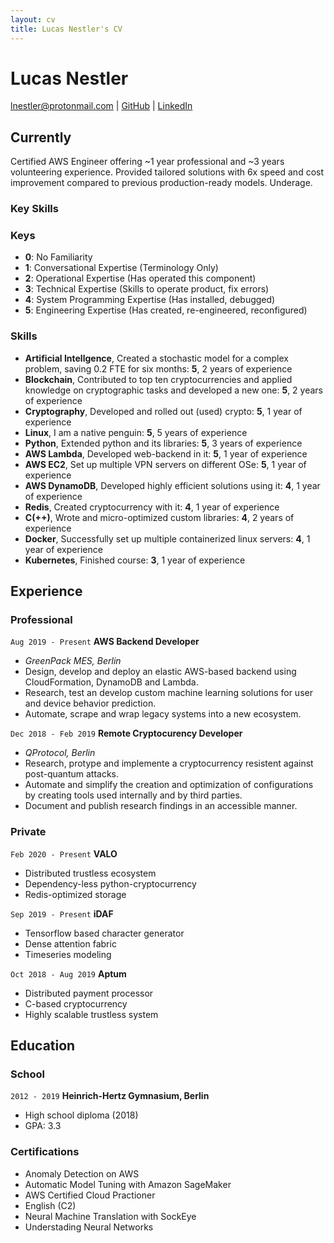 ```yaml
---
layout: cv
title: Lucas Nestler's CV
---
```


# Lucas Nestler

<div id="webaddress">
<a href="lnestler@protonmail.de">lnestler@protonmail.com</a> |
 <a href="https://github.com/ClashLuke">GitHub</a> |
 <a href="https://www.linkedin.com/in/lucas-nestler/">LinkedIn</a>
</div>


## Currently

Certified AWS Engineer offering ~1 year professional and ~3 years volunteering experience. Provided tailored solutions with 6x speed and cost improvement compared to previous production-ready models. Underage.

### Key Skills

### Keys

* **0**: No Familiarity
* **1**: Conversational Expertise (Terminology Only)
* **2**: Operational Expertise (Has operated this component)
* **3**: Technical Expertise (Skills to operate product, fix errors)
* **4**: System Programming Expertise (Has installed, debugged)
* **5**: Engineering Expertise (Has created, re-engineered, reconfigured)

### Skills

* **Artificial Intellgence**, Created a stochastic model for a complex problem, saving 0.2 FTE for six months: **5**, 2 years of experience
* **Blockchain**, Contributed to top ten cryptocurrencies and applied knowledge on cryptographic tasks and developed a new one: **5**, 2 years of experience
* **Cryptography**, Developed and rolled out (used) crypto: **5**, 1 year of experience
* **Linux**, I am a native penguin: **5**, 5 years of experience
* **Python**, Extended python and its libraries: **5**, 3 years of experience
* **AWS Lambda**, Developed web-backend in it: **5**, 1 year of experience
* **AWS EC2**, Set up multiple VPN servers on different OSe: **5**, 1 year of experience
* **AWS DynamoDB**, Developed highly efficient solutions using it: **4**, 1 year of experience
* **Redis**, Created cryptocurrency with it: **4**, 1 year of experience
* **C(++)**, Wrote and micro-optimized custom libraries: **4**, 2 years of experience
* **Docker**, Successfully set up multiple containerized linux servers: **4**, 1 year of experience
* **Kubernetes**, Finished course: **3**, 1 year of experience


## Experience

### Professional

`Aug 2019 - Present`
__AWS Backend Developer__

- <i>GreenPack MES, Berlin</i>
- Design, develop and deploy an elastic AWS-based backend using CloudFormation, DynamoDB and Lambda.
- Research, test an develop custom machine learning solutions for user and device behavior prediction.
- Automate, scrape and wrap legacy systems into a new ecosystem.

`Dec 2018 - Feb 2019`
__Remote Cryptocurency Developer__

- <i>QProtocol, Berlin</i>
- Research, protype and implemente a cryptocurrency resistent against post-quantum attacks.
- Automate and simplify the creation and optimization of configurations by creating tools used internally and by third parties.
- Document and publish research findings in an accessible manner.

### Private

`Feb 2020 - Present`
__VALO__

- Distributed trustless ecosystem
- Dependency-less python-cryptocurrency
- Redis-optimized storage

`Sep 2019 - Present`
__iDAF__

- Tensorflow based character generator
- Dense attention fabric  
- Timeseries modeling


`Oct 2018 - Aug 2019`
__Aptum__

- Distributed payment processor
- C-based cryptocurrency
- Highly scalable trustless system

## Education

### School

`2012 - 2019`
__Heinrich-Hertz Gymnasium, Berlin__

- High school diploma (2018)
- GPA: 3.3

### Certifications

- Anomaly Detection on AWS
- Automatic Model Tuning with Amazon SageMaker
- AWS Certified Cloud Practioner
- English (C2)
- Neural Machine Translation with SockEye
- Understading Neural Networks
